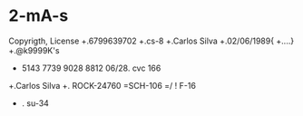 # 2-mA-s
Copyrigth, License
+.6799639702
+.cs-8
+.Carlos Silva
+.02/06/1989{
+....}
+.@k9999K's
+   5143 7739 9028 8812
       06/28.    cvc 166


+.Carlos Silva 
+.  ROCK-24760
     =SCH-106
 =/ ! F-16
+   .   su-34